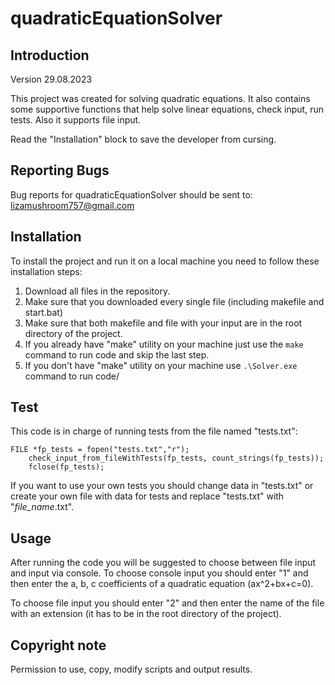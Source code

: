 # quadraticEquationSolver
## Introduction
Version 29.08.2023

This project was created for solving quadratic equations. It also contains some supportive functions that help solve linear equations, check input, run tests. Also it supports file input.

Read the "Installation" block to save the developer from cursing. 

## Reporting Bugs
Bug reports for quadraticEquationSolver should be sent to: lizamushroom757@gmail.com

## Installation
To install the project and run it on a local machine you need to follow these installation steps:
1. Download all files in the repository.
2. Make sure that you downloaded every single file (including makefile and start.bat)
3. Make sure that both makefile and file with your input are in the root directory of the project.
4. If you already have "make" utility on your machine just use the `make` command to run code and skip the last step.
5. If you don't have "make" utility on your machine use `.\Solver.exe` command to run code/

## Test
This code is in charge of running tests from the file named "tests.txt":
````
FILE *fp_tests = fopen("tests.txt","r");
    check_input_from_fileWithTests(fp_tests, count_strings(fp_tests));
    fclose(fp_tests);
````
If you want to use your own tests you should change data in "tests.txt" or create your own file with data for tests and replace "tests.txt" with "*file_name*.txt".

## Usage
After running the code you will be suggested to choose between file input and input via console.
To choose console input you should enter "1" and then enter the a, b, c coefficients of a quadratic equation (ax^2+bx+c=0). 

To choose file input you should enter "2" and then enter the name of the file with an extension (it has to be in the root directory of the project).

## Copyright note
Permission to use, copy, modify scripts and output results.
